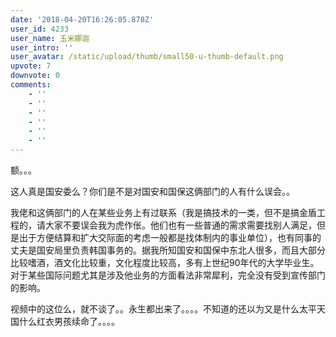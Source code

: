 ```yaml
---
date: '2018-04-20T16:26:05.878Z'
user_id: 4233
user_name: 玉米娜迦
user_intro: ''
user_avatar: /static/upload/thumb/small50-u-thumb-default.png
upvote: 7
downvote: 0
comments:
    - ''
    - ''
    - ''
    - ''
    - ''
    - ''
---
```


额。。。

这人真是国安委么？你们是不是对国安和国保这俩部门的人有什么误会。。

我佬和这俩部门的人在某些业务上有过联系（我是搞技术的一类，但不是搞金盾工程的，请大家不要误会我为虎作伥。他们也有一些普通的需求需要找别人满足，但是出于方便结算和扩大交际面的考虑一般都是找体制内的事业单位），也有同事的丈夫是国安局里负责韩国事务的。据我所知国安和国保中东北人很多，而且大部分比较嗜酒，酒文化比较重，文化程度比较高，多有上世纪90年代的大学毕业生。对于某些国际问题尤其是涉及他业务的方面看法非常犀利，完全没有受到宣传部门的影响。

视频中的这位么，就不谈了。。永生都出来了。。。。不知道的还以为又是什么太平天国什么红衣男孩续命了。。。。
